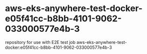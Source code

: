 # aws-eks-anywhere-test-docker-e05f41cc-b8bb-4101-9062-033000577e4b-3
repository for use with E2E test job aws-eks-anywhere-test-docker:e05f41cc-b8bb-4101-9062-033000577e4b-3
